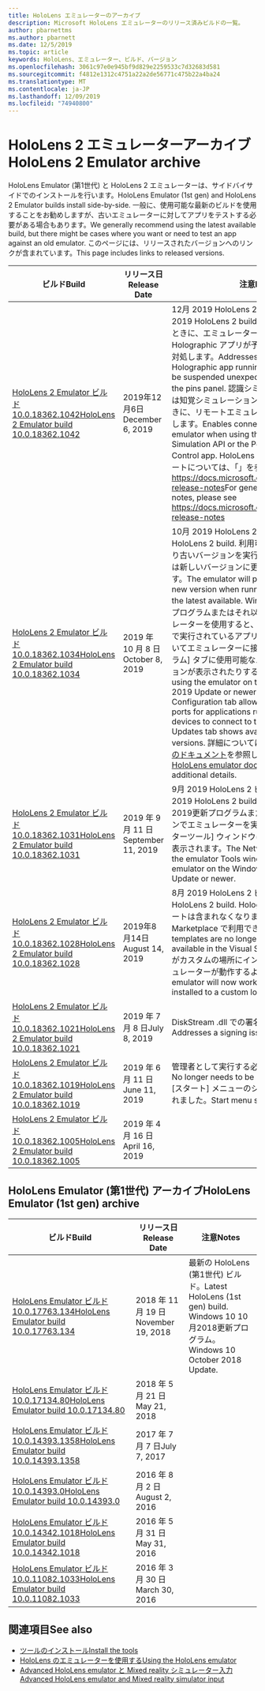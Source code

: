 ```yaml
---
title: HoloLens エミュレーターのアーカイブ
description: Microsoft HoloLens エミュレーターのリリース済みビルドの一覧。
author: pbarnettms
ms.author: pbarnett
ms.date: 12/5/2019
ms.topic: article
keywords: HoloLens、エミュレーター、ビルド、バージョン
ms.openlocfilehash: 3061c97e0e945bf9d829e2259533c7d32683d581
ms.sourcegitcommit: f4812e1312c4751a22a2de56771c475b22a4ba24
ms.translationtype: MT
ms.contentlocale: ja-JP
ms.lasthandoff: 12/09/2019
ms.locfileid: "74940800"
---
```

# <a name="hololens-2-emulator-archive"></a><span data-ttu-id="a2139-104">HoloLens 2 エミュレーターアーカイブ</span><span class="sxs-lookup"><span data-stu-id="a2139-104">HoloLens 2 Emulator archive</span></span>

<span data-ttu-id="a2139-105">HoloLens Emulator (第1世代) と HoloLens 2 エミュレーターは、サイドバイサイドでのインストールを行います。</span><span class="sxs-lookup"><span data-stu-id="a2139-105">HoloLens Emulator (1st gen) and HoloLens 2 Emulator builds install side-by-side.</span></span> <span data-ttu-id="a2139-106">一般に、使用可能な最新のビルドを使用することをお勧めしますが、古いエミュレーターに対してアプリをテストする必要がある場合もあります。</span><span class="sxs-lookup"><span data-stu-id="a2139-106">We generally recommend using the latest available build, but there might be cases where you want or need to test an app against an old emulator.</span></span> <span data-ttu-id="a2139-107">このページには、リリースされたバージョンへのリンクが含まれています。</span><span class="sxs-lookup"><span data-stu-id="a2139-107">This page includes links to released versions.</span></span>

|  <span data-ttu-id="a2139-108">ビルド</span><span class="sxs-lookup"><span data-stu-id="a2139-108">Build</span></span> |  <span data-ttu-id="a2139-109">リリース日</span><span class="sxs-lookup"><span data-stu-id="a2139-109">Release Date</span></span> |  <span data-ttu-id="a2139-110">注意</span><span class="sxs-lookup"><span data-stu-id="a2139-110">Notes</span></span> | 
|----------|----------|----------|
|  [<span data-ttu-id="a2139-111">HoloLens 2 Emulator ビルド10.0.18362.1042</span><span class="sxs-lookup"><span data-stu-id="a2139-111">HoloLens 2 Emulator build 10.0.18362.1042</span></span>](https://go.microsoft.com/fwlink/?linkid=2112589) | <span data-ttu-id="a2139-112">2019年12月6日</span><span class="sxs-lookup"><span data-stu-id="a2139-112">December 6, 2019</span></span> | <span data-ttu-id="a2139-113">12月 2019 HoloLens 2 ビルド。</span><span class="sxs-lookup"><span data-stu-id="a2139-113">December 2019 HoloLens 2 build.</span></span>  <span data-ttu-id="a2139-114">ピンパネルを表示するときに、エミュレーターで実行されている Holographic アプリが予期せず中断される問題に対処します。</span><span class="sxs-lookup"><span data-stu-id="a2139-114">Addresses an issue where a Holographic app running in the emulator will be suspended unexpectedly when displaying the pins panel.</span></span>  <span data-ttu-id="a2139-115">認識シミュレーション API または知覚シミュレーション制御アプリを使用するときに、リモートエミュレーターへの接続を有効にします。</span><span class="sxs-lookup"><span data-stu-id="a2139-115">Enables connectivity to a remote emulator when using the Perception Simulation API or the Perception Simulation Control app.</span></span>  <span data-ttu-id="a2139-116">HoloLens 2 の一般的なリリースノートについては、「」を参照してください https://docs.microsoft.com/hololens/hololens-release-notes</span><span class="sxs-lookup"><span data-stu-id="a2139-116">For general HoloLens 2 release notes, please see https://docs.microsoft.com/hololens/hololens-release-notes</span></span> |
|  [<span data-ttu-id="a2139-117">HoloLens 2 Emulator ビルド10.0.18362.1034</span><span class="sxs-lookup"><span data-stu-id="a2139-117">HoloLens 2 Emulator build 10.0.18362.1034</span></span>](https://go.microsoft.com/fwlink/?linkid=2106649) | <span data-ttu-id="a2139-118">2019 年 10 月 8 日</span><span class="sxs-lookup"><span data-stu-id="a2139-118">October 8, 2019</span></span> | <span data-ttu-id="a2139-119">10月 2019 HoloLens 2 ビルド。</span><span class="sxs-lookup"><span data-stu-id="a2139-119">October 2019 HoloLens 2 build.</span></span>  <span data-ttu-id="a2139-120">利用可能な最新バージョンより古いバージョンを実行すると、エミュレーターは新しいバージョンに更新するように求められます。</span><span class="sxs-lookup"><span data-stu-id="a2139-120">The emulator will prompt to update to a new version when running a version older than the latest available.</span></span>  <span data-ttu-id="a2139-121">Windows 10 の2019更新プログラムまたはそれ以降のバージョンのエミュレーターを使用すると、開発者は、別のデバイスで実行されているアプリケーションのポートを開いてエミュレーターに接続したり、[更新プログラム] タブに使用可能なエミュレーターのバージョンが表示されたりすることができます。</span><span class="sxs-lookup"><span data-stu-id="a2139-121">When using the emulator on the Windows 10 May 2019 Update or newer, the new NAT Configuration tab allows developers to open ports for applications running on separate devices to connect to the emulator and the Updates tab shows available emulator versions.</span></span>  <span data-ttu-id="a2139-122">詳細については、 [HoloLens emulator のドキュメント](using-the-hololens-emulator.md)を参照してください。</span><span class="sxs-lookup"><span data-stu-id="a2139-122">See the [HoloLens emulator documentation](using-the-hololens-emulator.md) for additional details.</span></span> |
|  [<span data-ttu-id="a2139-123">HoloLens 2 Emulator ビルド10.0.18362.1031</span><span class="sxs-lookup"><span data-stu-id="a2139-123">HoloLens 2 Emulator build 10.0.18362.1031</span></span>](https://go.microsoft.com/fwlink/?linkid=2103724) | <span data-ttu-id="a2139-124">2019 年 9 月 11 日</span><span class="sxs-lookup"><span data-stu-id="a2139-124">September 11, 2019</span></span> | <span data-ttu-id="a2139-125">9月 2019 HoloLens 2 ビルド。</span><span class="sxs-lookup"><span data-stu-id="a2139-125">September 2019 HoloLens 2 build.</span></span>  <span data-ttu-id="a2139-126">Windows 10 5 月2019更新プログラムまたはそれ以降のバージョンでエミュレーターを実行すると、[エミュレーターツール] ウィンドウに [ネットワーク] タブが表示されます。</span><span class="sxs-lookup"><span data-stu-id="a2139-126">The Network tab will appear in the emulator Tools window when running the emulator on the Windows 10 May 2019 Update or newer.</span></span> |
|  [<span data-ttu-id="a2139-127">HoloLens 2 Emulator ビルド10.0.18362.1028</span><span class="sxs-lookup"><span data-stu-id="a2139-127">HoloLens 2 Emulator build 10.0.18362.1028</span></span>](https://go.microsoft.com/fwlink/?linkid=2101019) | <span data-ttu-id="a2139-128">2019年8月14日</span><span class="sxs-lookup"><span data-stu-id="a2139-128">August 14, 2019</span></span> | <span data-ttu-id="a2139-129">8月 2019 HoloLens 2 ビルド。</span><span class="sxs-lookup"><span data-stu-id="a2139-129">August 2019 HoloLens 2 build.</span></span>  <span data-ttu-id="a2139-130">Holographic アプリテンプレートは含まれなくなりましたが、Visual Studio Marketplace で利用できます。</span><span class="sxs-lookup"><span data-stu-id="a2139-130">Holographic app templates are no longer included but are available in the Visual Studio Marketplace.</span></span>  <span data-ttu-id="a2139-131">Sdk がカスタムの場所にインストールされると、エミュレーターが動作するようになります。</span><span class="sxs-lookup"><span data-stu-id="a2139-131">The emulator will now work when SDKs are installed to a custom location.</span></span> |
|  [<span data-ttu-id="a2139-132">HoloLens 2 Emulator ビルド10.0.18362.1021</span><span class="sxs-lookup"><span data-stu-id="a2139-132">HoloLens 2 Emulator build 10.0.18362.1021</span></span>](https://go.microsoft.com/fwlink/?linkid=2098508) | <span data-ttu-id="a2139-133">2019 年 7 月 8 日</span><span class="sxs-lookup"><span data-stu-id="a2139-133">July 8, 2019</span></span> | <span data-ttu-id="a2139-134">DiskStream .dll での署名の問題に対処します。</span><span class="sxs-lookup"><span data-stu-id="a2139-134">Addresses a signing issue with DiskStream.dll</span></span> |
|  [<span data-ttu-id="a2139-135">HoloLens 2 Emulator ビルド10.0.18362.1019</span><span class="sxs-lookup"><span data-stu-id="a2139-135">HoloLens 2 Emulator build 10.0.18362.1019</span></span>](https://go.microsoft.com/fwlink/?linkid=2095316) | <span data-ttu-id="a2139-136">2019 年 6 月 11 日</span><span class="sxs-lookup"><span data-stu-id="a2139-136">June 11, 2019</span></span> | <span data-ttu-id="a2139-137">管理者として実行する必要がなくなりました。</span><span class="sxs-lookup"><span data-stu-id="a2139-137">No longer needs to be run as Administrator.</span></span>  <span data-ttu-id="a2139-138">[スタート] メニューのショートカットが追加されました。</span><span class="sxs-lookup"><span data-stu-id="a2139-138">Start menu shortcut added.</span></span> |
|  [<span data-ttu-id="a2139-139">HoloLens 2 Emulator ビルド10.0.18362.1005</span><span class="sxs-lookup"><span data-stu-id="a2139-139">HoloLens 2 Emulator build 10.0.18362.1005</span></span>](https://go.microsoft.com/fwlink/?linkid=2087187) | <span data-ttu-id="a2139-140">2019 年 4 月 16 日</span><span class="sxs-lookup"><span data-stu-id="a2139-140">April 16, 2019</span></span> |  |

## <a name="hololens-emulator-1st-gen-archive"></a><span data-ttu-id="a2139-141">HoloLens Emulator (第1世代) アーカイブ</span><span class="sxs-lookup"><span data-stu-id="a2139-141">HoloLens Emulator (1st gen) archive</span></span>

|  <span data-ttu-id="a2139-142">ビルド</span><span class="sxs-lookup"><span data-stu-id="a2139-142">Build</span></span> |  <span data-ttu-id="a2139-143">リリース日</span><span class="sxs-lookup"><span data-stu-id="a2139-143">Release Date</span></span> |  <span data-ttu-id="a2139-144">注意</span><span class="sxs-lookup"><span data-stu-id="a2139-144">Notes</span></span> | 
|----------|----------|----------|
|  [<span data-ttu-id="a2139-145">HoloLens Emulator ビルド10.0.17763.134</span><span class="sxs-lookup"><span data-stu-id="a2139-145">HoloLens Emulator build 10.0.17763.134</span></span>](https://go.microsoft.com/fwlink/?linkid=2065980) | <span data-ttu-id="a2139-146">2018 年 11 月 19 日</span><span class="sxs-lookup"><span data-stu-id="a2139-146">November 19, 2018</span></span> | <span data-ttu-id="a2139-147">最新の HoloLens (第1世代) ビルド。</span><span class="sxs-lookup"><span data-stu-id="a2139-147">Latest HoloLens (1st gen) build.</span></span> <span data-ttu-id="a2139-148">Windows 10 10 月2018更新プログラム。</span><span class="sxs-lookup"><span data-stu-id="a2139-148">Windows 10 October 2018 Update.</span></span> |
|  [<span data-ttu-id="a2139-149">HoloLens Emulator ビルド10.0.17134.80</span><span class="sxs-lookup"><span data-stu-id="a2139-149">HoloLens Emulator build 10.0.17134.80</span></span>](https://go.microsoft.com/fwlink/?linkid=874531) | <span data-ttu-id="a2139-150">2018 年 5 月 21 日</span><span class="sxs-lookup"><span data-stu-id="a2139-150">May 21, 2018</span></span> | 
|  [<span data-ttu-id="a2139-151">HoloLens Emulator ビルド10.0.14393.1358</span><span class="sxs-lookup"><span data-stu-id="a2139-151">HoloLens Emulator build 10.0.14393.1358</span></span>](https://go.microsoft.com/fwlink/?linkid=852626) |  <span data-ttu-id="a2139-152">2017 年 7 月 7 日</span><span class="sxs-lookup"><span data-stu-id="a2139-152">July 7, 2017</span></span> |
|  [<span data-ttu-id="a2139-153">HoloLens Emulator ビルド10.0.14393.0</span><span class="sxs-lookup"><span data-stu-id="a2139-153">HoloLens Emulator build 10.0.14393.0</span></span>](https://go.microsoft.com/fwlink/?LinkID=823018) |  <span data-ttu-id="a2139-154">2016 年 8 月 2 日</span><span class="sxs-lookup"><span data-stu-id="a2139-154">August 2, 2016</span></span> |
|  [<span data-ttu-id="a2139-155">HoloLens Emulator ビルド10.0.14342.1018</span><span class="sxs-lookup"><span data-stu-id="a2139-155">HoloLens Emulator build 10.0.14342.1018</span></span>](https://go.microsoft.com/fwlink/?LinkID=823018) |  <span data-ttu-id="a2139-156">2016 年 5 月 31 日</span><span class="sxs-lookup"><span data-stu-id="a2139-156">May 31, 2016</span></span> |
|  [<span data-ttu-id="a2139-157">HoloLens Emulator ビルド10.0.11082.1033</span><span class="sxs-lookup"><span data-stu-id="a2139-157">HoloLens Emulator build 10.0.11082.1033</span></span>](https://go.microsoft.com/fwlink/?LinkID=724053) |  <span data-ttu-id="a2139-158">2016 年 3 月 30 日</span><span class="sxs-lookup"><span data-stu-id="a2139-158">March 30, 2016</span></span> |

## <a name="see-also"></a><span data-ttu-id="a2139-159">関連項目</span><span class="sxs-lookup"><span data-stu-id="a2139-159">See also</span></span>
* [<span data-ttu-id="a2139-160">ツールのインストール</span><span class="sxs-lookup"><span data-stu-id="a2139-160">Install the tools</span></span>](install-the-tools.md)
* [<span data-ttu-id="a2139-161">HoloLens のエミュレーターを使用する</span><span class="sxs-lookup"><span data-stu-id="a2139-161">Using the HoloLens emulator</span></span>](using-the-hololens-emulator.md)
* [<span data-ttu-id="a2139-162">Advanced HoloLens emulator と Mixed reality シミュレーター入力</span><span class="sxs-lookup"><span data-stu-id="a2139-162">Advanced HoloLens emulator and Mixed reality simulator input</span></span>](advanced-hololens-emulator-and-mixed-reality-simulator-input.md)

